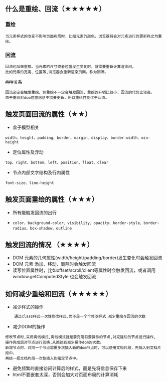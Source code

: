 ## 什么是重绘、回流（★★★★★）

### 重绘
```
当元素样式的改变不影响页面布局时，比如元素的颜色，浏览器将会对元素进行的更新称之为重绘。
```

### 回流

```
回流也叫做重排。当元素的尺寸或者位置发生变化时，就需要重新计算渲染树，
比如元素的宽高、位置等,浏览器会重新渲染页面，称为回流。
```

###关系
```
回流必定会触发重绘、但重绘不一定会触发回流，重绘的开销比较小，回流的代价比较高。
由于重绘对dom位置信息不需要更新，所以重绘性能优于回流。
```

## 触发页面回流的属性（★★）

+ 盒子模型相关
```
width、height、padding、border、margin、display、border-width、min-height
```
+ 定位属性及浮动
```
top、right、bottom、left、position、float、clear
```
+ 节点内部文字结构及行内属性
```
font-size、line-height
```

## 触发页面重绘的属性（★★★）
+ 所有能触发回流的出行
+ ```
  color、background-color、visibility、opacity、border-style、border-radius、box-shadow、outline
  ```
  
## 触发回流的情况 （★★★★）
+ DOM 元素的几何属性(width/height/padding/border)发生变化时会触发回流
+ DOM 元素 添加、移动、删除时会触发回流
+ 读写位置属性时，比如offset/scroll/client等属性时会触发回流，或者调用window.getComputedStyle 也会触发回流

## 如何减少重绘和回流（★★★★★）
+ 减少样式的操作
```javascript
    通过class样式一次性修改样式,而不是一个个修改样式,减少重绘与回流的次数
```

+ 减少DOM的操作
```
修改节点时,采用离线模式,离线模式就是要克隆将要操作的节点,对克隆后的节点进行操作, 
操作完成后对节点进行互换,从而达到减少操作dom的次数。
新增节点时，对同一个节点需要多次插入新的dom节点时，可以使用文档片段，先插入到文档片段中，
再统一把文档片段一次性插入到指定节点中。
```

+ 避免频繁的直接访问计算后的样式，而是先将信息保存下来
+ html不要嵌套太深，否则会加大对页面布局的计算消耗